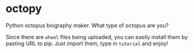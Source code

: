 # octopy
Python octopus biography maker. What type of octopus are you?

Since there are `wheel` files being uploaded, you can easily install them by pasting URL to pip. Just import them, type in `tutorial` and enjoy!
